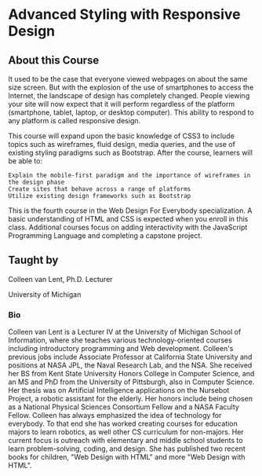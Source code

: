 # Advanced Styling with Responsive Design
## About this Course
It used to be the case that everyone viewed webpages on about the same size screen.  But with the explosion of the use of smartphones to access the Internet, the landscape of design has completely changed.  People viewing your site will now expect that it will perform regardless of the platform (smartphone, tablet, laptop, or desktop computer).  This ability to respond to any platform is called responsive design.

This course will expand upon the basic knowledge of CSS3 to include topics such as wireframes, fluid design, media queries, and the use of existing styling paradigms such as Bootstrap.  After the course, learners will be able to:
    
    Explain the mobile-first paradigm and the importance of wireframes in the design phase
    Create sites that behave across a range of platforms
    Utilize existing design frameworks such as Bootstrap

This is the fourth course in the Web Design For Everybody specialization.  A basic understanding of HTML and CSS is expected when you enroll in this class. Additional courses focus on adding interactivity with the JavaScript Programming Language and completing a capstone project.
## Taught by
Colleen van Lent, Ph.D.
Lecturer

University of Michigan
### Bio
Colleen van Lent is a Lecturer IV at the University of Michigan School of Information, where she teaches various technology-oriented courses including introductory programming and Web development. Colleen's previous jobs include Associate Professor at California State University and positions at NASA JPL, the Naval Research Lab, and the NSA. She received her BS from Kent State University Honors College in Computer Science, and an MS and PhD from the University of Pittsburgh, also in Computer Science. Her thesis was on Artificial Intelligence applications on the Nursebot Project, a robotic assistant for the elderly. Her honors include being chosen as a National Physical Sciences Consortium Fellow and a NASA Faculty Fellow. Colleen has always emphasized the idea of technology for everybody. To that end she has worked creating courses for education majors to learn robotics, as well other CS curriculum for non-majors. Her current focus is outreach with elementary and middle school students to learn problem-solving, coding, and design. She has published two recent books for children, "Web Design with HTML" and more "Web Design with HTML".
